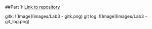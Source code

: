 ##Part 1:
[Link to repository](https://github.com/colegregory/lab3part1)

gitk:
![Image](images/Lab3 - gitk.png)
git log:
![Image](images/Lab3 - git_log.png)
